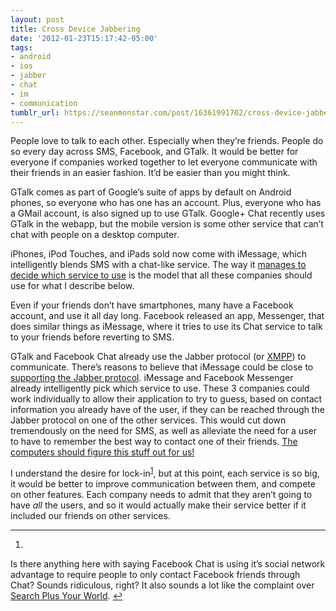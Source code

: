 ```yaml
---
layout: post
title: Cross Device Jabbering
date: '2012-01-23T15:17:42-05:00'
tags:
- android
- ios
- jabber
- chat
- im
- communication
tumblr_url: https://seanmonstar.com/post/16361991702/cross-device-jabbering
---
```

People love to talk to each other. Especially when they’re friends. People do so every day across SMS, Facebook, and GTalk. It would be better for everyone if companies worked together to let everyone communicate with their friends in an easier fashion. It’d be easier than you might think.

GTalk comes as part of Google’s suite of apps by default on Android phones, so everyone who has one has an account. Plus, everyone who has a GMail account, is also signed up to use GTalk. Google+ Chat recently uses GTalk in the webapp, but the mobile version is some other service that can’t chat with people on a desktop computer.

iPhones, iPod Touches, and iPads sold now come with iMessage, which intelligently blends SMS with a chat-like service. The way it [manages to decide which service to use](http://apple.stackexchange.com/a/27317) is the model that all these companies should use for what I describe below.

Even if your friends don’t have smartphones, many have a Facebook account, and use it all day long. Facebook released an app, Messenger, that does similar things as iMessage, where it tries to use its Chat service to talk to your friends before reverting to SMS.

GTalk and Facebook Chat already use the Jabber protocol (or [XMPP](http://en.wikipedia.org/wiki/Extensible_Messaging_and_Presence_Protocol)) to communicate. There’s reasons to believe that iMessage could be close to [supporting the Jabber protocol](http://www.theverge.com/2011/11/17/2569612/ios-5-code-aim-jabber-chat). iMessage and Facebook Messenger already intelligently pick which service to use. These 3 companies could work individually to allow their application to try to guess, based on contact information you already have of the user, if they can be reached through the Jabber protocol on one of the other services. This would cut down tremendously on the need for SMS, as well as alleviate the need for a user to have to remember the best way to contact one of their friends. [The computers should figure this stuff out for us!](http://seanmonstar.com/blog/universal-communicator/)

I understand the desire for lock-in<sup id="fnref:1"><a href="#fn:1" class="footnote-ref" role="doc-noteref">1</a></sup>, but at this point, each service is so big, it would be better to improve communication between them, and compete on other features. Each company needs to admit that they aren’t going to have _all_ the users, and so it would actually make their service better if it included our friends on other services.

* * *

1. 

Is there anything here with saying Facebook Chat is using it’s social network advantage to require people to only contact Facebook friends through Chat? Sounds ridiculous, right? It also sounds a lot like the complaint over [Search Plus Your World](http://seanmonstar.com/blog/antitrust/).&nbsp;[↩︎](#fnref:1)

